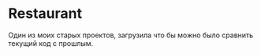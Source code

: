 # Restaurant
Один из моих старых проектов, загрузила что бы можно было сравнить текущий код с прошлым.
